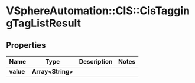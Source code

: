 # VSphereAutomation::CIS::CisTaggingTagListResult

## Properties
Name | Type | Description | Notes
------------ | ------------- | ------------- | -------------
**value** | **Array&lt;String&gt;** |  | 


